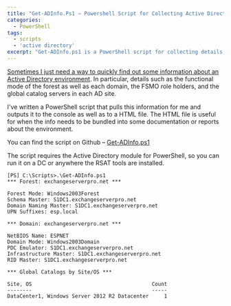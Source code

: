 ```yaml
---
title: "Get-ADInfo.Ps1 – Powershell Script for Collecting Active Directory Information"
categories:
  - PowerShell
tags:
  - scripts
  - 'active directory'
excerpt: "Get-ADInfo.ps1 is a PowerShell script for collecting details about an Active Directory environment."
---
```


[Sometimes I just need a way to quickly find out some information about an Active Directory environment](https://practical365.com/exchange-server/powershell-script-active-directory-system-requirements-fsmo-roles-functional-level-global-catalog/). In particular, details such as the functional mode of the forest as well as each domain, the FSMO role holders, and the global catalog servers in each AD site.

I've written a PowerShell script that pulls this information for me and outputs it to the console as well as to a HTML file. The HTML file is useful for when the info needs to be bundled into some documentation or reports about the environment.

You can find the script on Github – [Get-ADInfo.ps1](https://github.com/cunninghamp/Powershell-Exchange/tree/master/ADInfo)

The script requires the Active Directory module for PowerShell, so you can run it on a DC or anywhere the RSAT tools are installed.

```
[PS] C:\Scripts>.\Get-ADInfo.ps1
*** Forest: exchangeserverpro.net ***

Forest Mode: Windows2003Forest
Schema Master: S1DC1.exchangeserverpro.net
Domain Naming Master: S1DC1.exchangeserverpro.net
UPN Suffixes: esp.local

*** Domain: exchangeserverpro.net ***

NetBIOS Name: ESPNET
Domain Mode: Windows2003Domain
PDC Emulator: S1DC1.exchangeserverpro.net
Infrastructure Master: S1DC1.exchangeserverpro.net
RID Master: S1DC1.exchangeserverpro.net

*** Global Catalogs by Site/OS ***

Site, OS                                       Count
--------                                       -----
DataCenter1, Windows Server 2012 R2 Datacenter     1
```